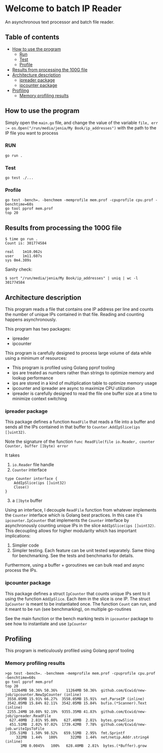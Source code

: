 # Welcome to batch IP Reader
An asynchronous text processor and batch file reader.

## Table of contents
  - [How to use the program](#How-to-use-the-program)
    - [Run](#RUN)
    - [Test](#test)
	- [Profile](#profile)
  - [Results from processing the 100G file](#Results-from-processing-the-100G-file)
  - [Architecture description](#Architecture-description)
    - [ipreader package](#ipreader-package)
	- [ipcounter package](#ipcounter-package)
  - [Profiling](#Profiling)
    - [Memory profiling results](#Memory-profiling-results)

## How to use the program
Simply open the `main.go` file, and change the value of the variable `file, err := os.Open("/run/media/jenia/My Book/ip_addresses")` with the path to the IP file you want to process

### RUN

```
go run .
```

### Test
```
go test ./...
```
### Profile
```
go test -bench=. -benchmem -memprofile mem.prof -cpuprofile cpu.prof -benchtime=60s
go tool pprof mem.prof
top 20
```

## Results from processing the 100G file

```
$ time go run .
Count is: 301774584

real	1m10.062s
user	1m11.607s
sys	0m4.389s
```

Sanity check:
```
$ sort "/run/media/jenia/My Book/ip_addresses" | uniq | wc -l
301774584
```

## Architecture description

This program reads a file that contains one IP address per line and counts the number of unique IPs contained in that file. Reading and counting happens asynchronously.

This program has two packages:
- ipreader
- ipcounter

This program is carefully designed to process large volume of data while using a minimum of resources:

- This program is profiled using Golang pprof tooling
- ips are treated as numbers rather than strings to optimize memory and lookup performance
- ips are stored in a kind of multiplication table to optimize memory usage
- ipcounter and ipreader are async to maximize CPU utilization
- ipreader is carefully designed to read the file one buffer size at a time to minimize context switching

### ipreader package
This package defines a function `ReadFile` that reads a file into a buffer and sends all the IPs contained in that buffer to `Counter.AddIpSlice(ips []uint32)`.

Note the signature of the function `func ReadFile(file io.Reader, counter Counter, buffer []byte) error`

It takes
1. `io.Reader` file handle
2. `Counter` interface
```
type Counter interface {
	AddIpSlice(ips []uint32)
	Close()
}
```
3. a `[]byte` buffer

Using an interface, I decouple `ReadFile` function from whatever implements the `Counter` interface which is Golang best practices. In this case it's `ipcounter.IpCounter` that implements the `Counter` interface by asynchronously counting unique IPs in the slice `AddIpSlice(ips []uint32)`.
This decoupling allows for higher modularity which has important implications:
1. Simpler code
2. Simpler testing. Each feature can be unit tested separately. Same thing for benchmarking. See the tests and benchmarks for details.

Furthermore, using a buffer + goroutines we can bulk read and async process the IPs.

### ipcounter package

This package defines a struct `IpCounter` that counts unique IPs sent to it using the function `AddIpSlice`. Each item in the slice is one IP.
The struct `IpCounter` is meant to be instantiated once.
The function `Count` can run, and it meant to be run (see benchmarking), on multiple go-routines

See the main function or the bench marking tests in `ipcounter` package to see how to instantiate and use `IpCounter`

## Profiling

This program is meticulously profiled using Golang pprof tooling

### Memory profiling results
```
>go test -bench=. -benchmem -memprofile mem.prof -cpuprofile cpu.prof -benchtime=60s
go tool pprof mem.prof
top 20
   11264MB 50.36% 50.36%    11264MB 50.36%  github.com/Ecwid/new-job/ipcounter.NewIpCounter (inline)
 3558.05MB 15.91% 66.27%  3558.05MB 15.91%  net.ParseIP (inline)
 3542.05MB 15.84% 82.11%  3542.05MB 15.84%  bufio.(*Scanner).Text (inline)
 2255.24MB 10.08% 92.19%  9355.35MB 41.83%  github.com/Ecwid/new-job/ipreader.ReadFile
  627.40MB  2.81% 95.00%   627.40MB  2.81%  bytes.growSlice
  451.51MB  2.02% 97.02%  1739.42MB  7.78%  github.com/Ecwid/new-job.writeIpsToFile
  335.51MB  1.50% 98.52%   659.51MB  2.95%  fmt.Sprintf
     322MB  1.44%   100%      322MB  1.44%  net/netip.Addr.string4 (inline)
       1MB 0.0045%   100%   628.40MB  2.81%  bytes.(*Buffer).grow
```
